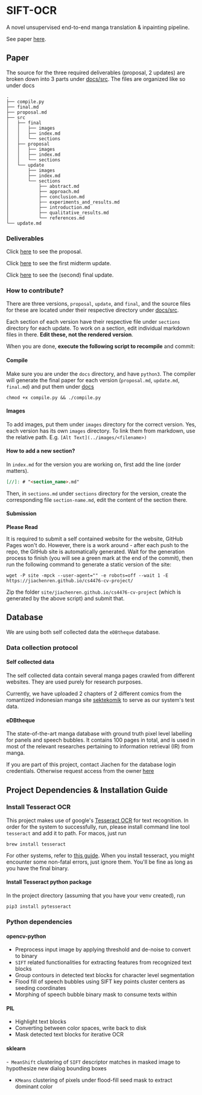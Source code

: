# SIFT-OCR

A novel unsupervised end-to-end manga translation & inpainting pipeline. 

See paper [here](https://jiachenren.github.io/sift-ocr/).

## Paper

The source for the three required deliverables (proposal, 2 updates) are broken down into 3 parts under [docs/src](docs/src).
The files are organized like so under docs

```
.
├── compile.py
├── final.md
├── proposal.md
├── src
│   ├── final
│   │   ├── images
│   │   ├── index.md
│   │   └── sections
│   ├── proposal
│   │   ├── images
│   │   ├── index.md
│   │   └── sections
│   └── update
│       ├── images
│       ├── index.md
│       └── sections
│           ├── abstract.md
│           ├── approach.md
│           ├── conclusion.md
│           ├── experiments_and_results.md
│           ├── introduction.md
│           ├── qualitative_results.md
│           └── references.md
└── update.md
```

### Deliverables

Click [here](docs/proposal.md) to see the proposal.

Click [here](docs/update.md) to see the first midterm update.

Click [here](docs/final.md) to see the (second) final update.

### How to contribute?
There are three versions, `proposal`, `update`, and `final`, and the source files for these are located under their respective
directory under [docs/src](docs/src). 

Each section of each version have their respective file under `sections` directory for each update. 
To work on a section, edit individual markdown files in there. **Edit these, not the rendered version**.
 
When you are done, **execute the following script to recompile** and commit:

#### Compile

Make sure you are under the `docs` directory, and have `python3`. 
The compiler will generate the final paper for each version (`proposal.md`, `update.md`, `final.md`) and put them under [docs](docs)

```shell
chmod +x compile.py && ./compile.py
```

#### Images

To add images, put them under `images` directory for the correct version. Yes, each version has its own `images` directory. 
To link them from markdown, use the relative path. E.g. `[Alt Text](../images/<filename>)`

#### How to add a new section?

In `index.md` for the version you are working on, first add the line (order matters).

```markdown
[//]: # "<section_name>.md"
```

Then, in `sections.md` under `sections` directory for the version, create the corresponding file `section-name.md`, edit the content of the section there.

#### Submission

**Please Read** 

It is required to submit a self contained website for the website, GitHub Pages won't do. However, there is a
work around - after each push to the repo, the GitHub site is automatically generated. Wait for the generation process
to finish (you will see a green mark at the end of the commit), then run the following command to generate a static version
of the site:

```shell
wget -P site -mpck --user-agent="" -e robots=off --wait 1 -E https://jiachenren.github.io/cs4476-cv-project/
```

Zip the folder `site/jiachenren.github.io/cs4476-cv-project` (which is generated by the above script) and submit that.

## Database

We are using both self collected data the `eDBtheque` database.

### Data collection protocol

#### Self collected data

The self collected data contain several manga pages crawled from different websites. They are used purely for research purposes.

Currently, we have uploaded 2 chapters of 2 different comics from the romantized indonesian manga site [sektekomik](www.sektekomik.com)
to serve as our system's test data.

#### eDBtheque

The state-of-the-art manga database with ground truth pixel level labelling for panels and speech bubbles. It contains 100 pages in total,
and is used in most of the relevant researches pertaining to information retrieval (IR) from manga. 

If you are part of this project, contact Jiachen for the database login credentials. Otherwise request access from the owner [here](http://ebdtheque.univ-lr.fr/registration/)

## Project Dependencies & Installation Guide

### Install Tesseract OCR

This project makes use of google's [Tesseract OCR](https://github.com/tesseract-ocr/tesseract) for text recognition. In order
for the system to successfully, run, please install command line tool `tesseract` and add it to path. For macos, just run

```shell
brew install tesseract
```

For other systems, refer to [this guide](https://tesseract-ocr.github.io/tessdoc/Home.html). When you install
tesseract, you might encounter some non-fatal errors, just ignore them. You'll be fine as long as you have the final binary.

#### Install Tesseract python package

In the project directory (assuming that you have your venv created), run

```shell
pip3 install pytesseract
``` 

### Python dependencies

#### opencv-python

- Preprocess input image by applying threshold and de-noise to convert to binary
- `SIFT` related functionalities for extracting features from recognized text blocks
- Group contours in detected text blocks for character level segmentation
- Flood fill of speech bubbles using SIFT key points cluster centers as seeding coordinates
- Morphing of speech bubble binary mask to consume texts within

#### PIL

- Highlight text blocks
- Converting between color spaces, write back to disk
- Mask detected text blocks for iterative OCR

#### sklearn

-` MeanShift` clustering of `SIFT` descriptor matches in masked image to hypothesize 
new dialog bounding boxes
- `KMeans` clustering of pixels under flood-fill seed mask to extract dominant color
